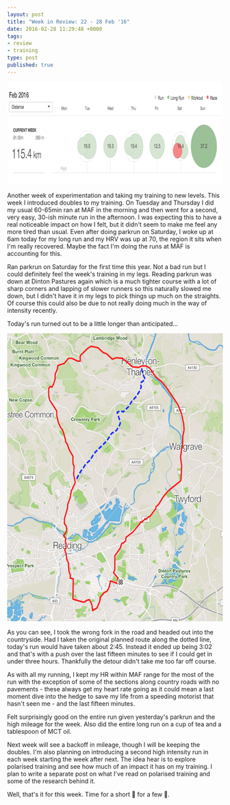 ```yaml
---
layout: post
title: "Week in Review: 22 - 28 Feb '16"
date: 2016-02-28 11:29:48 +0000
tags:
- review
- training
type: post
published: true
---
```


<a href="/assets/week-in-review-22-28Feb16.png"><img alt="Week in Review: 22 - 28 Feb '16" class="center" height="240" src="/assets/week-in-review-22-28Feb16.png" width="840" /></a>

Another week of experimentation and taking my training to new levels. This week I introduced doubles to my training.  On Tuesday and Thursday I did my usual 60-65min ran at MAF in the morning and then went for a second, very easy, 30-ish minute run in the afternoon.  I was expecting this to have a real noticeable impact on how I felt, but it didn't seem to make me feel any more tired than usual. Even after doing parkrun on Saturday, I woke up at 6am today for my long run and my HRV was up at 70, the region it sits when I'm really recovered.  Maybe the fact I'm doing the runs at MAF is accounting for this.

Ran parkrun on Saturday for the first time this year.  Not a bad run but I could definitely feel the week's training in my legs.  Reading parkrun was down at Dinton Pastures again which is a much tighter course with a lot of sharp corners and lapping of slower runners so this naturally slowed me down, but I didn't have it in my legs to pick things up much on the straights. Of course this could also be due to not really doing much in the way of intensity recently.

Today's run turned out to be a little longer than anticipated...

<img alt="Sunday longrun detour" class="center" height="673" src="/assets/longrun-detour.png" width="600" />

As you can see, I took the wrong fork in the road and headed out into the countryside. Had I taken the original planned route along the dotted line, today's run would have taken about 2:45. Instead it ended up being 3:02 and that's with a push over the last fifteen minutes to see if I could get in under three hours. Thankfully the detour didn't take me too far off course.

As with all my running, I kept my HR within MAF range for the most of the run with the exception of some of the sections along country roads with no pavements - these always get my heart rate going as it could mean a last moment dive into the hedge to save my life from a speeding motorist that hasn't seen me - and the last fifteen minutes.

Felt surprisingly good on the entire run given yesterday's parkrun and the high mileage for the week. Also did the entire long run on a cup of tea and a tablespoon of MCT oil.

Next week will see a backoff in mileage, though I will be keeping the doubles.  I'm also planning on introducing a second high intensity run in each week starting the week after next.  The idea hear is to explore polarised training and see how much of an impact it has on my training. I plan to write a separate post on what I've read on polarised training and some of the research behind it.

Well, that's it for this week. Time for a short :walking: for a few :beers:.
